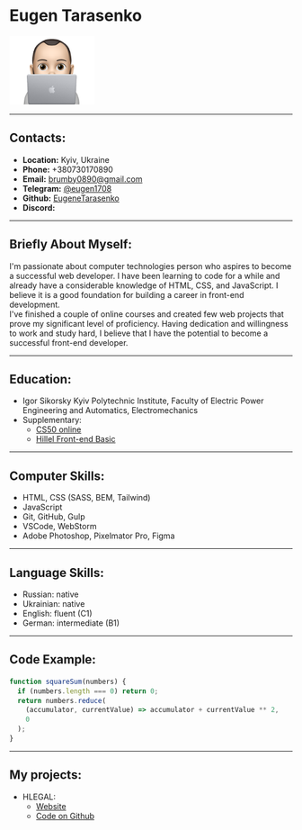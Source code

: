 # Eugen Tarasenko

<img src="photo.png"  width="30%">

---

## Contacts:

- **Location:** Kyiv, Ukraine
- **Phone:** +380730170890
- **Email:** brumby0890@gmail.com
- **Telegram:** [@eugen1708](https://t.me/eugen1708)
- **Github:** [EugeneTarasenko](https://github.com/EugeneTarasenko)
- **Discord:**

---

## Briefly About Myself:

I'm passionate about computer technologies person who aspires to become a successful web developer. I have been learning to code for a while and already have a considerable knowledge of HTML, CSS, and JavaScript. I believe it is a good foundation for building a career in front-end development.\
I've finished a couple of online courses and created few web projects that prove my significant level of proficiency.
Having dedication and willingness to work and study hard, I believe that I have the potential to become a successful front-end developer.

---

## Education:

- Igor Sikorsky Kyiv Polytechnic Institute, Faculty of Electric Power Engineering and Automatics, Electromechanics
- Supplementary:
  - [CS50 online](https://pll.harvard.edu/course/cs50-introduction-computer-science?delta=0)
  - [Hillel Front-end Basic](https://ithillel.ua/courses/front-end-basic)

---

## Computer Skills:

- HTML, CSS (SASS, BEM, Tailwind)
- JavaScript
- Git, GitHub, Gulp
- VSCode, WebStorm
- Adobe Photoshop, Pixelmator Pro, Figma

---

## Language Skills:

- Russian: native
- Ukrainian: native
- English: fluent (C1)
- German: intermediate (B1)

---

## Code Example:

```js
function squareSum(numbers) {
  if (numbers.length === 0) return 0;
  return numbers.reduce(
    (accumulator, currentValue) => accumulator + currentValue ** 2,
    0
  );
}
```

---

## My projects:

- HLEGAL:
  - [Website](https://eugenetarasenko.github.io/hillel-front-end-basic/index.html)
  - [Code on Github](https://github.com/EugeneTarasenko/hillel-front-end-basic/tree/hlegal)
